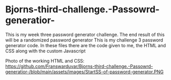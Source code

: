 # Bjorns-third-challenge.-Passowrd-generatior-
This is my week three password generator challenge. The end result of this will be a randomized password generator
This is my challenge 3 password generator code. 
In these files there are the code given to me, the HTML and CSS along with the custom Javascript

Photo of the working HTML and CSS:
https://github.com/Franswarduvar/Bjorns-third-challenge.-Passowrd-generatior-/blob/main/assets/images/StartSS-of-password-generator.PNG

